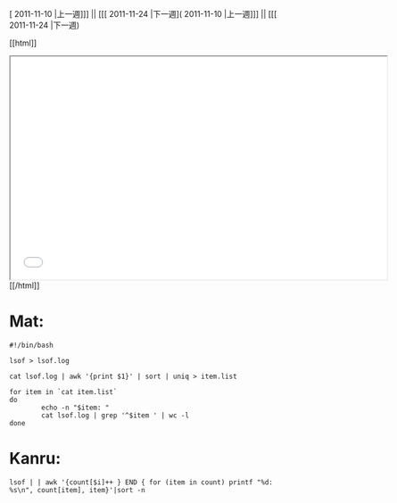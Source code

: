 [ 2011-11-10 |上一週]]] || [[[ 2011-11-24 |下一週]( 2011-11-10 |上一週]]] || [[[ 2011-11-24 |下一週)



[[html]]
<iframe src='<http://pad.hackingthursday.org>  ?showControls=true&showChat=true&showLineNumbers=true&useMonospaceFont=false' width=675 height=400></iframe>
[[/html]]

# Mat:


    #!/bin/bash 
    
    lsof > lsof.log
    
    cat lsof.log | awk '{print $1}' | sort | uniq > item.list
    
    for item in `cat item.list`
    do
            echo -n "$item: "
            cat lsof.log | grep '^$item ' | wc -l
    done



# Kanru:


    lsof | | awk '{count[$i]++ } END { for (item in count) printf "%d: %s\n", count[item], item}'|sort -n
